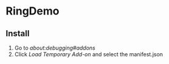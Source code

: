 # RingDemo

## Install

1. Go to *about:debugging#addons*
2. Click *Load Temporary Add-on* and select the manifest.json

